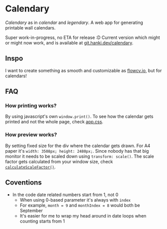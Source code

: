 # Calendary

_Calendary_ as in _calendar_ and _legendary_. A web app for generating printable wall calendars.

Super work-in-progress, no ETA for release :D Current version which might or might now work, and is available at [git.hanki.dev/calendary](https://git.hanki.dev/calendary).

## Inspo

I want to create something as smooth and customizable as [flowcv.io](https://flowcv.com/), but for calendars!

## FAQ

### How printing works?

By using javascript's own `window.print()`. To see how the calendar gets printed and not the whole page, check [app.css](./src/app.css).

### How preview works?

By setting fixed size for the div where the calendar gets drawn. For A4 paper it's `width: 3508px; height: 2480px;`.
Since nobody has that big monitor it needs to be scaled down using `transform: scale()`.
The scale factor gets calculated from your window size, check [`calculateScaleFactor()`](./src/components/canvas.svelte).

## Coventions

- In the code date related numbers start from 1, not 0
  - When using 0-based parameter it's always with `index`
  - For example, `month = 9` and `monthIndex = 8` would both be September
  - It's easier for me to wrap my head around in date loops when counting starts from 1